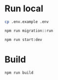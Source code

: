 # Run local

```bash
cp .env.example .env

npm run migration::run

npm run start:dev
```

# Build

```bash
npm run build
```
